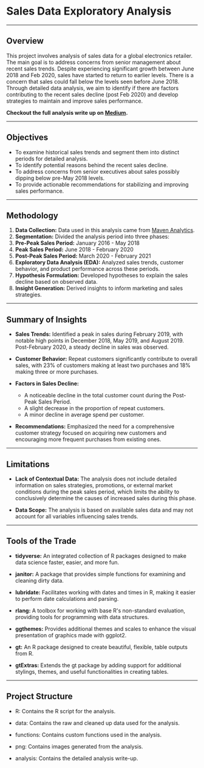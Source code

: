 # Sales Data Exploratory Analysis

---

## Overview

This project involves analysis of sales data for a global electronics retailer. The main goal is to address concerns from senior management about recent sales trends. Despite experiencing significant growth between June 2018 and Feb 2020, sales have started to return to earlier levels. There is a concern that sales could fall below the levels seen before June 2018. Through detailed data analysis, we aim to identify if there are factors contributing to the recent sales decline (post Feb 2020) and develop strategies to maintain and improve sales performance.

**Checkout the full analysis write up on [Medium](https://clfo2014.medium.com/sales-data-exploratory-analysis-c19d87dc795b).**

---

## Objectives
* To examine historical sales trends and segment them into distinct periods for detailed analysis.
* To identify potential reasons behind the recent sales decline.
* To address concerns from senior executives about sales possibly dipping below pre-May 2018 levels.
* To provide actionable recommendations for stabilizing and improving sales performance.

---

## Methodology
1. __Data Collection:__ Data used in this analysis came from [Maven Analytics](https://www.mavenanalytics.io/data-playground).
2. __Segmentation:__ Divided the analysis period into three phases:
3. __Pre-Peak Sales Period:__ January 2016 - May 2018
4. __Peak Sales Period:__ June 2018 - February 2020
5. __Post-Peak Sales Period:__ March 2020 - February 2021
6. __Exploratory Data Analysis (EDA):__ Analyzed sales trends, customer behavior, and product performance across these periods.
7. __Hypothesis Formulation:__ Developed hypotheses to explain the sales decline based on observed data.
8. __Insight Generation:__ Derived insights to inform marketing and sales strategies.

---

## Summary of Insights
* __Sales Trends:__ Identified a peak in sales during February 2019, with notable high points in December 2018, May 2019, and August 2019. Post-February 2020, a steady decline in sales was observed.

* __Customer Behavior:__ Repeat customers significantly contribute to overall sales, with 23% of customers making at least two purchases and 18% making three or more purchases.

* __Factors in Sales Decline:__
    - A noticeable decline in the total customer count during the Post-Peak Sales Period.
    - A slight decrease in the proportion of repeat customers.
    - A minor decline in average spend per customer.

* __Recommendations:__ Emphasized the need for a comprehensive customer strategy focused on acquiring new customers and encouraging more frequent purchases from existing ones.

---

## Limitations
* __Lack of Contextual Data:__ The analysis does not include detailed information on sales strategies, promotions, or external market conditions during the peak sales period, which limits the ability to conclusively determine the causes of increased sales during this phase.

* __Data Scope:__ The analysis is based on available sales data and may not account for all variables influencing sales trends.

---

## Tools of the Trade
* __tidyverse:__ An integrated collection of R packages designed to make data science faster, easier, and more fun.

* __janitor:__ A package that provides simple functions for examining and cleaning dirty data.

* __lubridate:__ Facilitates working with dates and times in R, making it easier to perform date calculations and parsing.

* __rlang:__ A toolbox for working with base R's non-standard evaluation, providing tools for programming with data structures.

* __ggthemes:__ Provides additional themes and scales to enhance the visual presentation of graphics made with ggplot2.

* __gt:__ An R package designed to create beautiful, flexible, table outputs from R.

* __gtExtras:__ Extends the gt package by adding support for additional stylings, themes, and useful functionalities in creating tables.

---

## Project Structure
* R: Contains the R script for the analysis.

* data: Contains the raw and cleaned up data used for the analysis.

* functions: Contains custom functions used in the analysis.

* png: Contains images generated from the analysis.

* analysis: Contains the detailed analysis write-up.
